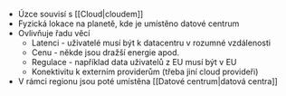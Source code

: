 - Úzce souvisí s [[Cloud|cloudem]]
- Fyzická lokace na planetě, kde je umístěno datové centrum
- Ovlivňuje řadu věcí
	- Latenci - uživatelé musí být k datacentru v rozumné vzdálenosti
	- Cenu - někde jsou dražší energie apod.
	- Regulace - například data uživatelů z EU musí být v EU
	- Konektivitu k externím providerům (třeba jiní cloud provideři)
- V rámci regionu jsou poté umístěna [[Datové centrum|datová centra]]